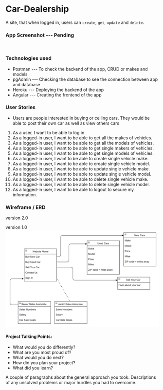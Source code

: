 # Car-Dealership
A site, that when logged in, users can `create`, `get`, `update` and `delete`. 


### App Screenshot --- Pending 
![]() 


### Technologies used 
* Postman --- To check the backend of the app, CRUD or makes and models 
* pgAdmin --- Checking the database to see the connection between app and database 
* Heroku --- Deploying the backend of the app 
* Angular --- Creating the frontend of the app 


### User Stories
* Users are people interested in buying or celling cars. 
  They would be able to post their own car as well as view others cars 

1. As a user, I want to be able to log in.
2. As a logged-in user, I want to be able to get all the makes of vehicles.
3. As a logged-in user, I want to be able to get all the models of vehicles.
4. As a logged-in user, I want to be able to get single makers of vehicles.
5. As a logged-in user, I want to be able to get single models of vehicles.
6. As a logged-in user, I want to be able to create single vehicle make.
7. As a logged-in user, I want to be able to create single vehicle model.
8. As a logged-in user, I want to be able to update single vehicle make.
9. As a logged-in user, I want to be able to update single vehicle model.
10. As a logged-in user, I want to be able to delete single vehicle make.
11. As a logged-in user, I want to be able to delete single vehicle model.
12. As a logged-in user, I want to be able to logout to secure my information.


### Wireframe / ERD 
version 2.0
![]()

version 1.0
![](Car_Dealership_Diagram.png)


#### Project Talking Points:
* What would you do differently?
* What are you most proud of?
* What would you do next?
* How did you plan your project?
* What did you learn?

A couple of paragraphs about the general approach you took.
Descriptions of any unsolved problems or major hurdles you had to overcome.
